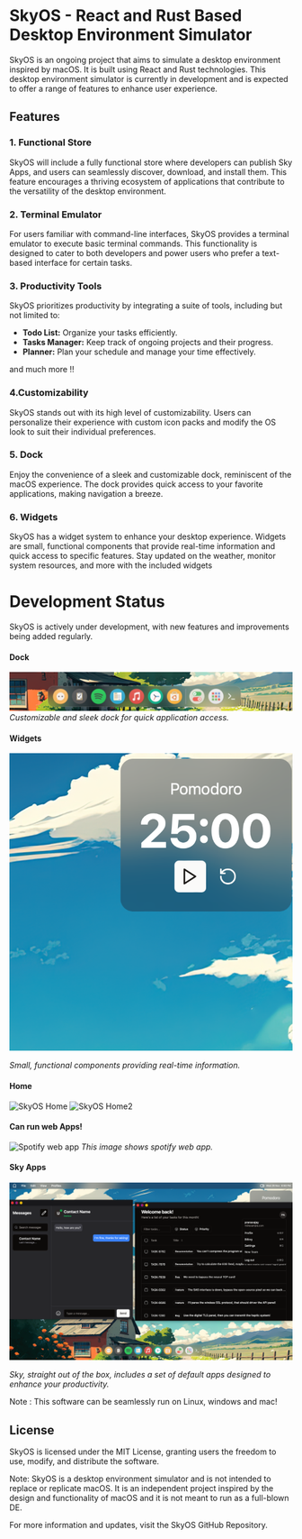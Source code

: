 # SkyOS - React and Rust Based Desktop Environment Simulator

SkyOS is an ongoing project that aims to simulate a desktop environment inspired by macOS. It is built using React and Rust technologies. This desktop environment simulator is currently in development and is expected to offer a range of features to enhance user experience. 

## Features

### 1. Functional Store
SkyOS will include a fully functional store where developers can publish Sky Apps, and users can seamlessly discover, download, and install them. This feature encourages a thriving ecosystem of applications that contribute to the versatility of the desktop environment.

### 2. Terminal Emulator
For users familiar with command-line interfaces, SkyOS provides a terminal emulator to execute basic terminal commands. This functionality is designed to cater to both developers and power users who prefer a text-based interface for certain tasks.

### 3. Productivity Tools
SkyOS prioritizes productivity by integrating a suite of tools, including but not limited to:
- **Todo List:** Organize your tasks efficiently.
- **Tasks Manager:** Keep track of ongoing projects and their progress.
- **Planner:** Plan your schedule and manage your time effectively.

and much more !!

### 4.Customizability


SkyOS stands out with its high level of customizability. Users can personalize their experience with custom icon packs and modify the OS look to suit their individual preferences.

### 5. Dock
Enjoy the convenience of a sleek and customizable dock, reminiscent of the macOS experience. The dock provides quick access to your favorite applications, making navigation a breeze.

### 6. Widgets
SkyOS has a widget system to enhance your desktop experience. Widgets are small, functional components that provide real-time information and quick access to specific features. Stay updated on the weather, monitor system resources, and more with the included widgets

# Development Status

SkyOS is actively under development, with new features and improvements being added regularly. 

#### Dock
![SkyOS Dock](images/dock.png)
*Customizable and sleek dock for quick application access.*

#### Widgets
![SkyOS Widgets](images/widgets.png)

*Small, functional components providing real-time information.*

#### Home
![SkyOS Home](images/home.png)
![SkyOS Home2](images/home1.png)

#### Can run web Apps!
![Spotify web app](images/webapp.png)
*This image shows spotify web app.*

#### Sky Apps
![Sky apps](images/BAsicApps.png)

*Sky, straight out of the box, includes a set of default apps designed to enhance your productivity.*



Note : This software can be seamlessly run on Linux, windows and mac!

## License

SkyOS is licensed under the MIT License, granting users the freedom to use, modify, and distribute the software.

Note: SkyOS is a desktop environment simulator and is not intended to replace or replicate macOS. It is an independent project inspired by the design and functionality of macOS and it is not meant to run as a full-blown DE.

For more information and updates, visit the SkyOS GitHub Repository.
